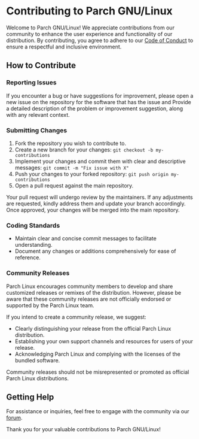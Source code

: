# Contributing to Parch GNU/Linux

Welcome to Parch GNU/Linux! We appreciate contributions from our community to enhance the user experience and functionality of our distribution. By contributing, you agree to adhere to our [Code of Conduct](./CODE_OF_CONDUCT.md) to ensure a respectful and inclusive environment.

## How to Contribute

### Reporting Issues

If you encounter a bug or have suggestions for improvement, please open a new issue on the repository for the software that has the issue and Provide a detailed description of the problem or improvement suggestion, along with any relevant context.

### Submitting Changes

1. Fork the repository you wish to contribute to.
2. Create a new branch for your changes: `git checkout -b my-contributions`
3. Implement your changes and commit them with clear and descriptive messages: `git commit -m "Fix issue with X"`
4. Push your changes to your forked repository: `git push origin my-contributions`
5. Open a pull request against the main repository.

Your pull request will undergo review by the maintainers. If any adjustments are requested, kindly address them and update your branch accordingly. Once approved, your changes will be merged into the main repository.

### Coding Standards

- Maintain clear and concise commit messages to facilitate understanding.
- Document any changes or additions comprehensively for ease of reference.

### Community Releases

Parch Linux encourages community members to develop and share customized releases or remixes of the distribution. However, please be aware that these community releases are not officially endorsed or supported by the Parch Linux team.

If you intend to create a community release, we suggest:

- Clearly distinguishing your release from the official Parch Linux distribution.
- Establishing your own support channels and resources for users of your release.
- Acknowledging Parch Linux and complying with the licenses of the bundled software.

Community releases should not be misrepresented or promoted as official Parch Linux distributions.

## Getting Help

For assistance or inquiries, feel free to engage with the community via our [forum](https://forum.parchlinux.com).

Thank you for your valuable contributions to Parch GNU/Linux!
